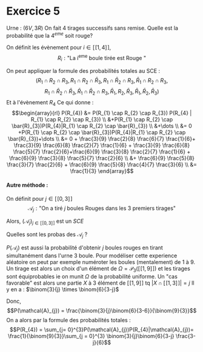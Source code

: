 # Exercice 5
Urne : $(6V, 3R)$
On fait $4$ tirages successifs sans remise.
Quelle est la probabilité que la $4^{eme}$ soit rouge?

On définit les évènement pour $i \in [\![1, 4]\!]$, 
$$R_{i} : \text{"La i}^{\text{eme}} \text{ boule tirée est Rouge "}$$

On peut appliquer la formule des probabilités totales au SCE : 
$$(R_{1} \cap R_{2} \cap R_{3}, R_{1} \cap R_{2} \cap \bar{R}_{3}, R_{1} \cap \bar{R}_{2} \cap R_{3}, \bar{R}_{1} \cap R_{2} \cap R_{3},$$
$$R_{1} \cap  \bar{R}_{2} \cap \bar{R}_{3}, \bar{R}_{1} \cap \bar{R}_{2} \cap R_{3}, \bar{R}_{1}, R_{2}, \bar{R}_{3}, \bar{R}_{1}, \bar{R}_{2}, \bar{R}_{3})$$
Et à l'évènement $R_{4}$
Ce qui donne : 
$$\begin{array}{rl}
P(R_{4}) &= P(R_{1} \cap R_{2} \cap R_{3}) P(R_{4} | R_{1} \cap R_{2} \cap R_{3}) \\
&+P(R_{1} \cap R_{2} \cap \bar{R}_{3})P(R_{4}|R_{1} \cap R_{2} \cap \bar{R}_{3}) \\
&+\dots \\
&= 0 +P(R_{1} \cap R_{2} \cap \bar{R}_{3})P(R_{4}|R_{1} \cap R_{2} \cap \bar{R}_{3})+\dots \\
&= 0 + \frac{3}{9} \frac{2}{8} \frac{6}{7} \frac{1}{6}+ \frac{3}{9} \frac{6}{8} \frac{2}{7} \frac{1}{6} + \frac{3}{9} \frac{6}{8} \frac{5}{7} \frac{2}{6}+\frac{6}{9} \frac{3}{8} \frac{2}{7} \frac{1}{6} + \frac{6}{9} \frac{3}{8} \frac{5}{7} \frac{2}{6}  \\
&+ \frac{6}{9} \frac{5}{8} \frac{3}{7} \frac{2}{6} + \frac{6}{9} \frac{5}{8} \frac{4}{7} \frac{3}{6} \\
&= \frac{1}{3}
\end{array}$$

#### Autre méthode : 
On définit pour $j \in [\![0,3]\!]$
$$\mathcal{A}_{j} : \text{"On a tiré }j \text{ boules Rouges dans les }3 \text{ premiers tirages"}$$

Alors, $(\mathcal{A}_{j})_{j \in [\![0, 3]\!]}$ est un $SCE$ 

Quelles sont les probas des $\mathcal{A}_{j}$ ? 

$P(\mathcal{A}_{j})$ est aussi la probabilité d'obtenir $j$ boules rouges en tirant simultanément dans l'urne $3$ boule. 
Pour modéliser cette experience aléatoire on peut par exemple numéroter les boules (mentalement) de $1$ à $9$. Un tirage est alors un choix d'un élément de $\Omega = \mathcal{P}_{3}([\![1, 9]\!])$ et les tirages sont équiprobables ie on munit $\Omega$ de la probabilité uniforme.
Un "cas favorable" est alors une partie $X$ à $3$ élément de $[\![1, 9]\!]$ tq $|X \cap [\![1, 3]\!]| =j$ 
Il y en a : $\binom{3}{j} \times \binom{6}{3-j}$

Donc, 
$$P(\mathcal{A}_{j}) = \frac{\binom{3}{j}\binom{6}{3-6}}{\binom{9}{3}}$$
On a alors par la formule des probabilités totales : 
$$P(R_{4}) = \sum_{j= 0}^{3}P(\mathcal{A}_{j})P(R_{4}|\mathcal{A}_{j})= \frac{1}{\binom{9}{3}}\sum_{j = 0}^{3} \binom{3}{j}\binom{6}{3-j} \frac{3-j}{6}$$
